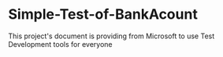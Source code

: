 # Simple-Test-of-BankAcount
This project's document is providing from Microsoft to use Test Development tools for everyone
